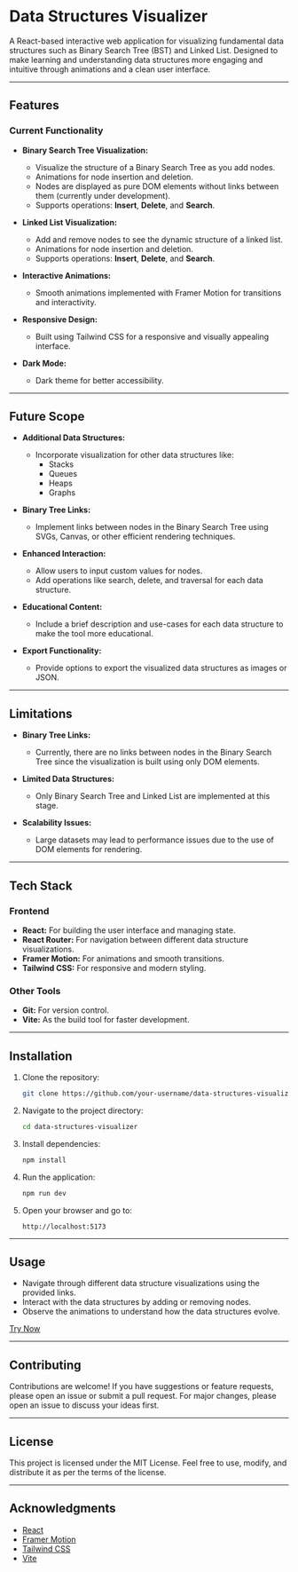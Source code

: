 # Data Structures Visualizer

A React-based interactive web application for visualizing fundamental data structures such as Binary Search Tree (BST) and Linked List. Designed to make learning and understanding data structures more engaging and intuitive through animations and a clean user interface.

---

## Features

### Current Functionality
- **Binary Search Tree Visualization:**
  - Visualize the structure of a Binary Search Tree as you add nodes.
  - Animations for node insertion and deletion.
  - Nodes are displayed as pure DOM elements without links between them (currently under development).
  - Supports operations: **Insert**, **Delete**, and **Search**.

- **Linked List Visualization:**
  - Add and remove nodes to see the dynamic structure of a linked list.
  - Animations for node insertion and deletion.
  - Supports operations: **Insert**, **Delete**, and **Search**.

- **Interactive Animations:**
  - Smooth animations implemented with Framer Motion for transitions and interactivity.

- **Responsive Design:**
  - Built using Tailwind CSS for a responsive and visually appealing interface.

- **Dark Mode:**
  - Dark theme for better accessibility.

---

## Future Scope
- **Additional Data Structures:**
  - Incorporate visualization for other data structures like:
    - Stacks
    - Queues
    - Heaps
    - Graphs
  
- **Binary Tree Links:**
  - Implement links between nodes in the Binary Search Tree using SVGs, Canvas, or other efficient rendering techniques.

- **Enhanced Interaction:**
  - Allow users to input custom values for nodes.
  - Add operations like search, delete, and traversal for each data structure.

- **Educational Content:**
  - Include a brief description and use-cases for each data structure to make the tool more educational.

- **Export Functionality:**
  - Provide options to export the visualized data structures as images or JSON.

---

## Limitations
- **Binary Tree Links:**
  - Currently, there are no links between nodes in the Binary Search Tree since the visualization is built using only DOM elements.

- **Limited Data Structures:**
  - Only Binary Search Tree and Linked List are implemented at this stage.

- **Scalability Issues:**
  - Large datasets may lead to performance issues due to the use of DOM elements for rendering.

---

## Tech Stack

### Frontend
- **React:** For building the user interface and managing state.
- **React Router:** For navigation between different data structure visualizations.
- **Framer Motion:** For animations and smooth transitions.
- **Tailwind CSS:** For responsive and modern styling.

### Other Tools
- **Git:** For version control.
- **Vite:** As the build tool for faster development.

---

## Installation

1. Clone the repository:
   ```bash
   git clone https://github.com/your-username/data-structures-visualizer.git
   ```

2. Navigate to the project directory:
   ```bash
   cd data-structures-visualizer
   ```

3. Install dependencies:
   ```bash
   npm install
   ```

4. Run the application:
   ```bash
   npm run dev
   ```

5. Open your browser and go to:
   ```
   http://localhost:5173
   ```

---

## Usage
- Navigate through different data structure visualizations using the provided links.
- Interact with the data structures by adding or removing nodes.
- Observe the animations to understand how the data structures evolve.

[Try Now](https://ds-viz-react.vercel.app/)

---

## Contributing
Contributions are welcome! If you have suggestions or feature requests, please open an issue or submit a pull request. For major changes, please open an issue to discuss your ideas first.

---

## License
This project is licensed under the MIT License. Feel free to use, modify, and distribute it as per the terms of the license.

---

## Acknowledgments
- [React](https://reactjs.org/)
- [Framer Motion](https://www.framer.com/motion/)
- [Tailwind CSS](https://tailwindcss.com/)
- [Vite](https://vitejs.dev/)
